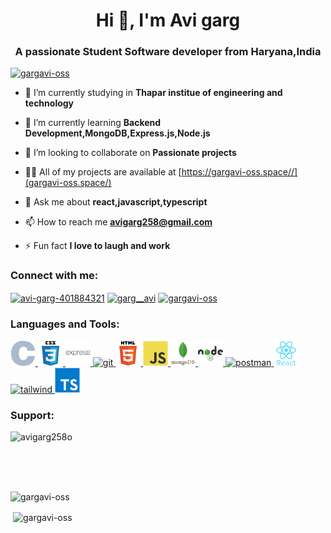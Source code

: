 <h1 align="center">Hi 👋, I'm Avi garg</h1>
<h3 align="center">A passionate Student Software developer from Haryana,India</h3>

<p align="left"> <a href="https://github.com/ryo-ma/github-profile-trophy"><img src="https://github-profile-trophy.vercel.app/?username=gargavi-oss" alt="gargavi-oss" /></a> </p>

- 🔭 I’m currently studying in **Thapar institue of engineering and technology**

- 🌱 I’m currently learning **Backend Development,MongoDB,Express.js,Node.js**

- 👯 I’m looking to collaborate on **Passionate projects**

- 👨‍💻 All of my projects are available at [https://gargavi-oss.space//](gargavi-oss.space/)

- 💬 Ask me about **react,javascript,typescript**

- 📫 How to reach me **avigarg258@gmail.com**

- ⚡ Fun fact **I love to laugh and work**

<h3 align="left">Connect with me:</h3>
<p align="left">
<a href="https://linkedin.com/in/avi-garg-401884321" target="blank"><img align="center" src="https://raw.githubusercontent.com/rahuldkjain/github-profile-readme-generator/master/src/images/icons/Social/linked-in-alt.svg" alt="avi-garg-401884321" height="30" width="40" /></a>
<a href="https://instagram.com/garg__avi" target="blank"><img align="center" src="https://raw.githubusercontent.com/rahuldkjain/github-profile-readme-generator/master/src/images/icons/Social/instagram.svg" alt="garg__avi" height="30" width="40" /></a>
<a href="https://www.leetcode.com/gargavi-oss" target="blank"><img align="center" src="https://raw.githubusercontent.com/rahuldkjain/github-profile-readme-generator/master/src/images/icons/Social/leet-code.svg" alt="gargavi-oss" height="30" width="40" /></a>
</p>
<h3 align="left">Languages and Tools:</h3>
<p align="left"> <a href="https://www.cprogramming.com/" target="_blank" rel="noreferrer"> <img src="https://raw.githubusercontent.com/devicons/devicon/master/icons/c/c-original.svg" alt="c" width="40" height="40"/> </a> <a href="https://www.w3schools.com/css/" target="_blank" rel="noreferrer"> <img src="https://raw.githubusercontent.com/devicons/devicon/master/icons/css3/css3-original-wordmark.svg" alt="css3" width="40" height="40"/> </a> <a href="https://expressjs.com" target="_blank" rel="noreferrer"> <img src="https://raw.githubusercontent.com/devicons/devicon/master/icons/express/express-original-wordmark.svg" alt="express" width="40" height="40"/> </a> <a href="https://git-scm.com/" target="_blank" rel="noreferrer"> <img src="https://www.vectorlogo.zone/logos/git-scm/git-scm-icon.svg" alt="git" width="40" height="40"/> </a> <a href="https://www.w3.org/html/" target="_blank" rel="noreferrer"> <img src="https://raw.githubusercontent.com/devicons/devicon/master/icons/html5/html5-original-wordmark.svg" alt="html5" width="40" height="40"/> </a> <a href="https://developer.mozilla.org/en-US/docs/Web/JavaScript" target="_blank" rel="noreferrer"> <img src="https://raw.githubusercontent.com/devicons/devicon/master/icons/javascript/javascript-original.svg" alt="javascript" width="40" height="40"/> </a> <a href="https://www.mongodb.com/" target="_blank" rel="noreferrer"> <img src="https://raw.githubusercontent.com/devicons/devicon/master/icons/mongodb/mongodb-original-wordmark.svg" alt="mongodb" width="40" height="40"/> </a> <a href="https://nodejs.org" target="_blank" rel="noreferrer"> <img src="https://raw.githubusercontent.com/devicons/devicon/master/icons/nodejs/nodejs-original-wordmark.svg" alt="nodejs" width="40" height="40"/> </a> <a href="https://postman.com" target="_blank" rel="noreferrer"> <img src="https://www.vectorlogo.zone/logos/getpostman/getpostman-icon.svg" alt="postman" width="40" height="40"/> </a> <a href="https://reactjs.org/" target="_blank" rel="noreferrer"> <img src="https://raw.githubusercontent.com/devicons/devicon/master/icons/react/react-original-wordmark.svg" alt="react" width="40" height="40"/> </a> <a href="https://tailwindcss.com/" target="_blank" rel="noreferrer"> <img src="https://www.vectorlogo.zone/logos/tailwindcss/tailwindcss-icon.svg" alt="tailwind" width="40" height="40"/> </a> <a href="https://www.typescriptlang.org/" target="_blank" rel="noreferrer"> <img src="https://raw.githubusercontent.com/devicons/devicon/master/icons/typescript/typescript-original.svg" alt="typescript" width="40" height="40"/> </a> </p>



<h3 align="left">Support:</h3>
<p><a href="https://www.buymeacoffee.com/avigarg258o"> <img align="left" src="https://cdn.buymeacoffee.com/buttons/v2/default-yellow.png" height="50" width="210" alt="avigarg258o" /></a></p><br><br>

<br><br><p><img align="left" src="https://github-readme-stats.vercel.app/api/top-langs?username=gargavi-oss&show_icons=true&locale=en&layout=compact" alt="gargavi-oss" /></p>

<br><p>&nbsp;<img align="center" src="https://github-readme-stats.vercel.app/api?username=gargavi-oss&show_icons=true&locale=en" alt="gargavi-oss" /></p>




